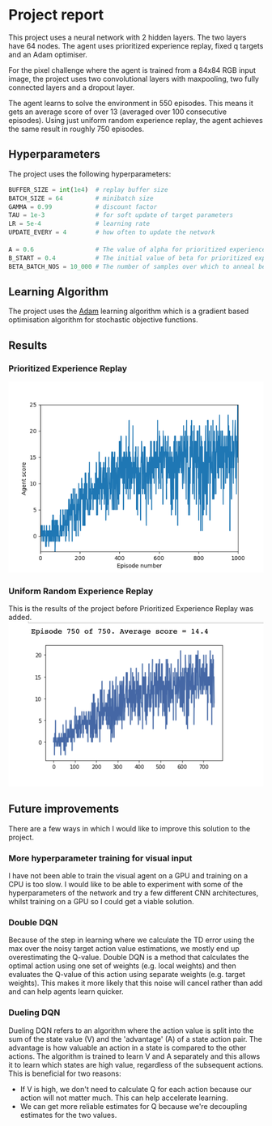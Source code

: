 # Project report
This project uses a neural network with 2 hidden layers. 
The two layers have 64 nodes.
The agent uses prioritized experience replay, fixed q targets and an Adam optimiser.

For the pixel challenge where the agent is trained from a 84x84 RGB input image, the project uses two convolutional 
layers with maxpooling, two fully connected layers and a dropout layer.

The agent learns to solve the environment in 550 episodes. 
This means it gets an average score of over 13 (averaged over 100 consecutive episodes).
Using just uniform random experience replay, the agent achieves the same result in roughly 750 episodes. 


## Hyperparameters
The project uses the following hyperparameters:
```python
BUFFER_SIZE = int(1e4)  # replay buffer size
BATCH_SIZE = 64         # minibatch size
GAMMA = 0.99            # discount factor
TAU = 1e-3              # for soft update of target parameters
LR = 5e-4               # learning rate 
UPDATE_EVERY = 4        # how often to update the network

A = 0.6                 # The value of alpha for prioritized experience replay
B_START = 0.4           # The initial value of beta for prioritized experience replay
BETA_BATCH_NOS = 10_000 # The number of samples over which to anneal beta to 1.0
```


## Learning Algorithm
The project uses the [Adam](https://pytorch.org/docs/stable/optim.html#torch.optim.Adam) learning algorithm which is a 
gradient based optimisation algorithm for stochastic objective functions. 
 
## Results
### Prioritized Experience Replay
![Prioritized experience replay](./img/Prioritized%20Experience%20Replay%201000%20eps.png)

### Uniform Random Experience Replay
This is the results of the project before Prioritized Experience Replay was added.
![Prioritized experience replay](./img/Experience%20Replay%20750%20eps.png)

## Future improvements
There are a few ways in which I would like to improve this solution to the project. 

### More hyperparameter training for visual input
I have not been able to train the visual agent on a GPU and training on a CPU is too slow.
I would like to be able to experiment with some of the hyperparameters of the network and try a few different CNN 
architectures, whilst training on a GPU so I could get a viable solution.

### Double DQN
Because of the step in learning where we calculate the TD error using the max over the noisy target action value estimations, 
we mostly end up overestimating the Q-value. 
Double DQN is a method that calculates the optimal action using one set of weights (e.g. local weights) and then evaluates
the Q-value of this action using separate weights (e.g. target weights).
This makes it more likely that this noise will cancel rather than add and can help agents learn quicker.

### Dueling DQN
Dueling DQN refers to an algorithm where the action value is split into the sum of the state value (V) and the 
'advantage' (A) of a state action pair. 
The advantage is how valuable an action in a state is compared to the other actions.
The algorithm is trained to learn V and A separately and this allows it to learn which states are high value, regardless
of the subsequent actions.
This is beneficial for two reasons:
 - If V is high, we don't need to calculate Q for each action because our action will not matter much.
 This can help accelerate learning.
 - We can get more reliable estimates for Q because we're decoupling estimates for the two values.